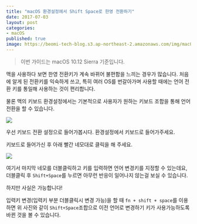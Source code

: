 ```yaml
---
title: "macOS 환경설정에서 Shift Space로 한영 전환하기"
date: 2017-07-03
layout: post
categories:
- macOS
published: true
image: https://beomi-tech-blog.s3.ap-northeast-2.amazonaws.com/img/macOS-sierra.jpg
---
```


> 이번 가이드는 macOS 10.12 Sierra 기준입니다.

맥을 사용하다 보면 한영 전환키가 계속 바뀌어 불편함을 느끼는 경우가 많습니다. 처음에 알게 된 전환키를 익숙하게 쓰고, 특히 여러 OS를 번갈아가며 사용할 때에는 언어 전환 키를 통일해 사용하는 것이 편리합니다.

물론 맥의 키보드 환경설정에서는 기본적으로 사용자가 원하는 키보드 조합을 통해 언어 전환을 할 수 있습니다.

![]({{site.static_url}}/img/macOS-keyboard-1.png)

우선 키보드 전환 설정으로 들어가봅시다. 환경설정에서 키보드로 들어가주세요.

키보드로 들어가신 후 아래 빨간 네모대로 클릭을 해 주세요.

![]({{site.static_url}}/img/macOS-keyboard-2.png)

여기서 마지막 네모를 더블클릭하고 키를 입력하면 언어 변경키를 지정할 수 있는데요, 더블클릭 후 `Shift+Space`를 누르면 아무런 반응이 일어나지 않는걸 보실 수 있습니다.

하지만 사실은 가능합니다!

입력키 변경(입력키 부분 더블클릭시 변경 가능)을 할 때 `fn + shift + space`를 이용하면 위 사진와 같이 `Shift+Space`조합으로 이전 언어로 변경하기 키가 사용가능하도록 바뀐 것을 볼 수 있습니다.

